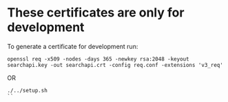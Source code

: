 # These certificates are only for development

To generate a certificate for development run:
```
openssl req -x509 -nodes -days 365 -newkey rsa:2048 -keyout searchapi.key -out searchapi.crt -config req.conf -extensions 'v3_req'
```

OR

```
./../setup.sh
``